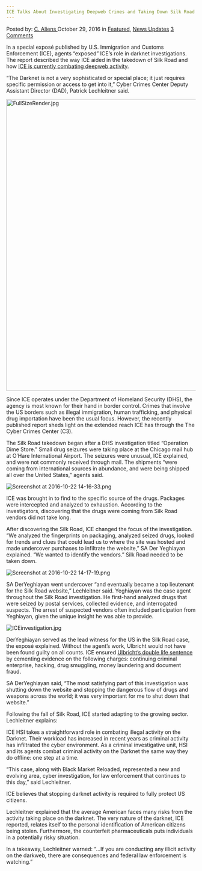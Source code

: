 ```yaml
---
ICE Talks About Investigating Deepweb Crimes and Taking Down Silk Road
---
```

<article class="post-listing post-16155 post type-post status-publish format-standard has-post-thumbnail hentry  tag-crimes tag-deepweb tag-ice tag-investigating tag-road tag-silk tag-talks">
    <div class="post-inner">
        <span>Posted by: <a href="https://www.deepdotweb.com/author/caliens/" title="">C. Aliens </a></span>
    <span>October 29, 2016</span>
    <span>in <a href="https://www.deepdotweb.com/category/deepdot-news/" rel="category tag">Featured</a>, <a href="https://www.deepdotweb.com/category/news-updates/" rel="category tag">News Updates</a></span>
    <span><a href="https://www.deepdotweb.com/2016/10/29/ice-talks-investigating-deepweb-crimes-taking-silk-road/#comments">3 Comments</a></span>
    </p>
    <div class="clear"></div>
    <div class="entry">
    <p>In a special exposé published by U.S. Immigration and Customs Enforcement (ICE), agents “exposed” ICE’s role in darknet investigations. The report described the way ICE aided in the takedown of Silk Road and how <a href="https://www.ice.gov/features/darknet">ICE is currently combating deepweb activity</a>.</p>
    <p>“The Darknet is not a very sophisticated or special place; it just requires specific permission or access to get into it,” Cyber Crimes Center Deputy Assistant Director (DAD), Patrick Lechleitner said.</p>
    <p><img class="wp-image-16156 aligncenter" src="https://www.deepdotweb.com/wp-content/uploads/2016/10/fullsizerender-jpg.jpeg" alt="FullSizeRender.jpg" width="885" height="776" srcset="https://www.deepdotweb.com/wp-content/uploads/2016/10/fullsizerender-jpg.jpeg 2500w, https://www.deepdotweb.com/wp-content/uploads/2016/10/fullsizerender-jpg-300x263.jpeg 300w, https://www.deepdotweb.com/wp-content/uploads/2016/10/fullsizerender-jpg-1024x897.jpeg 1024w" sizes="(max-width: 885px) 100vw, 885px"/></p>
    <p>Since ICE operates under the Department of Homeland Security (DHS), the agency is most known for their hand in border control. Crimes that involve the US borders such as illegal immigration, human trafficking, and physical drug importation have been the usual focus. However, the recently published report sheds light on the extended reach ICE has through the The Cyber Crimes Center (C3).</p>
    <p>The Silk Road takedown began after a DHS investigation titled “Operation Dime Store.” Small drug seizures were taking place at the Chicago mail hub at O&#8217;Hare International Airport. The seizures were unusual, ICE explained, and were not commonly received through mail. The shipments “were coming from international sources in abundance, and were being shipped all over the United States,” agents said.</p>
    <p><img class="wp-image-16157 aligncenter" src="https://www.deepdotweb.com/wp-content/uploads/2016/10/screenshot-at-2016-10-22-14-16-33-png.png" alt="Screenshot at 2016-10-22 14-16-33.png" srcset="https://www.deepdotweb.com/wp-content/uploads/2016/10/screenshot-at-2016-10-22-14-16-33-png.png 738w, https://www.deepdotweb.com/wp-content/uploads/2016/10/screenshot-at-2016-10-22-14-16-33-png-300x154.png 300w" sizes="(max-width: 738px) 100vw, 738px"/></p>
    <p>ICE was brought in to find to the specific source of the drugs. Packages were intercepted and analyzed to exhaustion. According to the investigators, discovering that the drugs were coming from Silk Road vendors did not take long.</p>
    <p>After discovering the Silk Road, ICE changed the focus of the investigation. “We analyzed the fingerprints on packaging, analyzed seized drugs, looked for trends and clues that could lead us to where the site was hosted and made undercover purchases to infiltrate the website,” SA Der Yeghiayan explained. “We wanted to identify the vendors.” Silk Road needed to be taken down.</p>
    <p><img class="wp-image-16158 aligncenter" src="https://www.deepdotweb.com/wp-content/uploads/2016/10/screenshot-at-2016-10-22-14-17-19-png.png" alt="Screenshot at 2016-10-22 14-17-19.png" srcset="https://www.deepdotweb.com/wp-content/uploads/2016/10/screenshot-at-2016-10-22-14-17-19-png.png 738w, https://www.deepdotweb.com/wp-content/uploads/2016/10/screenshot-at-2016-10-22-14-17-19-png-300x150.png 300w, https://www.deepdotweb.com/wp-content/uploads/2016/10/screenshot-at-2016-10-22-14-17-19-png-660x330.png 660w" sizes="(max-width: 738px) 100vw, 738px"/></p>
    <p>SA DerYeghiayan went undercover “and eventually became a top lieutenant for the Silk Road website,” Lechleitner said. Yeghiayan was the case agent throughout the Silk Road investigation. He first-hand analyzed drugs that were seized by postal services, collected evidence, and interrogated suspects. The arrest of suspected vendors often included participation from Yeghiayan, given the unique insight he was able to provide.</p>
    <p><img class="wp-image-16159 aligncenter" src="https://www.deepdotweb.com/wp-content/uploads/2016/10/iceinvestigation-jpg.jpeg" alt="ICEinvestigation.jpg" srcset="https://www.deepdotweb.com/wp-content/uploads/2016/10/iceinvestigation-jpg.jpeg 932w, https://www.deepdotweb.com/wp-content/uploads/2016/10/iceinvestigation-jpg-300x151.jpeg 300w, https://www.deepdotweb.com/wp-content/uploads/2016/10/iceinvestigation-jpg-660x330.jpeg 660w" sizes="(max-width: 932px) 100vw, 932px"/></p>
    <p>DerYeghiayan served as the lead witness for the US in the Silk Road case, the exposé explained. Without the agent’s work, Ulbricht would not have been found guilty on all counts. ICE ensured <a href="https://www.deepdotweb.com/2015/02/04/ross-ulbricht-found-guilty-running-silk-road-dread-pirate-roberts/">Ulbricht’s double life sentence</a> by cementing evidence on the following charges: continuing criminal enterprise, hacking, drug smuggling, money laundering and document fraud.</p>
    <p>SA DerYeghiayan said, “The most satisfying part of this investigation was shutting down the website and stopping the dangerous flow of drugs and weapons across the world; it was very important for me to shut down that website.”</p>
    <p>Following the fall of Silk Road, ICE started adapting to the growing sector. Lechleitner explains:</p>
    <p>ICE HSI takes a straightforward role in combating illegal activity on the Darknet. Their workload has increased in recent years as criminal activity has infiltrated the cyber environment. As a criminal investigative unit, HSI and its agents combat criminal activity on the Darknet the same way they do offline: one step at a time.</p>
    <p>“This case, along with Black Market Reloaded, represented a new and evolving area, cyber investigation, for law enforcement that continues to this day,” said Lechleitner.</p>
    <p>ICE believes that stopping darknet activity is required to fully protect US citizens.</p>
    <p>Lechleitner explained that the average American faces many risks from the activity taking place on the darknet. The very nature of the darknet, ICE reported, relates itself to the personal identification of American citizens being stolen. Furthermore, the counterfeit pharmaceuticals puts individuals in a potentially risky situation.</p>
    <p>In a takeaway, Lechleitner warned: “&#8230;If you are conducting any illicit activity on the darkweb, there are consequences and federal law enforcement is watching.”</p>
    </div>
    <span style="display:none"><a href="https://www.deepdotweb.com/tag/crimes/" rel="tag">crimes</a> <a href="https://www.deepdotweb.com/tag/deepweb/" rel="tag">deepweb</a> <a href="https://www.deepdotweb.com/tag/ice/" rel="tag">ice</a> <a href="https://www.deepdotweb.com/tag/investigating/" rel="tag">investigating</a> <a href="https://www.deepdotweb.com/tag/road/" rel="tag">road</a> <a href="https://www.deepdotweb.com/tag/silk/" rel="tag">silk</a> <a href="https://www.deepdotweb.com/tag/talks/" rel="tag">talks</a></span> <span style="display:none" class="updated">2016-10-29</span>
    <div style="display:none" class="vcard author" itemprop="author" itemscope itemtype="http://schema.org/Person"><strong class="fn" itemprop="name"><a href="https://www.deepdotweb.com/author/caliens/" title="Posts by C. Aliens" rel="author">C. Aliens</a></strong></div>
    </div>
</article>

